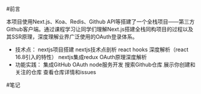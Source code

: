 #前言

本项目使用Next.js、Koa、Redis、Github API等搭建了一个全栈项目——第三方Github客户端。通过课程学习让同学们理解Next.js搭建全栈同构项目的过程以及其SSR原理，深度理解业界广泛使用的OAuth登录体系。

* 技术点：
nextjs项目搭建
nextjs技术点剖析
react hooks 深度解析（react 16.8引入的特性）
nextjs集成redux
OAuth原理深度解析
* 功能实践：
集成GitHub OAuth
node服务开发
搜索Github仓库
展示你创建和关注的仓库
查看仓库详情和issues

#笔记
